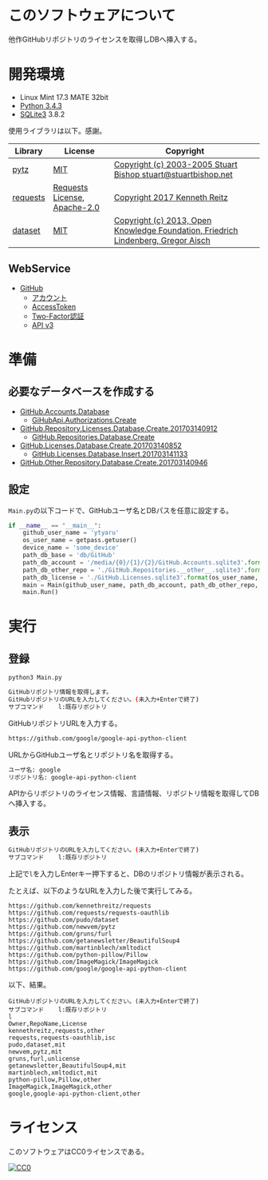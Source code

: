 ﻿# このソフトウェアについて

他作GitHubリポジトリのライセンスを取得しDBへ挿入する。

# 開発環境

* Linux Mint 17.3 MATE 32bit
* [Python 3.4.3](https://www.python.org/downloads/release/python-343/)
* [SQLite3](https://www.sqlite.org/index.html) 3.8.2

使用ライブラリは以下。感謝。

Library|License|Copyright
-------|-------|---------
[pytz](https://github.com/newvem/pytz)|[MIT](https://opensource.org/licenses/MIT)|[Copyright (c) 2003-2005 Stuart Bishop <stuart@stuartbishop.net>](https://github.com/newvem/pytz/blob/master/LICENSE.txt)
[requests](http://requests-docs-ja.readthedocs.io/en/latest/)|[Requests License](http://docs.python-requests.org/en/master/user/intro/#requests-license), [Apache-2.0](http://opensource.org/licenses/Apache-2.0)|[Copyright 2017 Kenneth Reitz](http://docs.python-requests.org/en/master/user/intro/#requests-license)
[dataset](https://dataset.readthedocs.io/en/latest/)|[MIT](https://opensource.org/licenses/MIT)|[Copyright (c) 2013, Open Knowledge Foundation, Friedrich Lindenberg, Gregor Aisch](https://github.com/pudo/dataset/blob/master/LICENSE.txt)

## WebService

* [GitHub](https://github.com/)
    * [アカウント](https://github.com/join?source=header-home)
    * [AccessToken](https://github.com/settings/tokens)
    * [Two-Factor認証](https://github.com/settings/two_factor_authentication/intro)
    * [API v3](https://developer.github.com/v3/)

# 準備

## 必要なデータベースを作成する

* [GitHub.Accounts.Database](https://github.com/ytyaru/GitHub.Accounts.Database.20170107081237765)
    * [GiHubApi.Authorizations.Create](https://github.com/ytyaru/GiHubApi.Authorizations.Create.20170113141429500)
* [GitHub.Repository.Licenses.Database.Create.201703140912](https://github.com/ytyaru/GitHub.Repository.Licenses.Database.Create.201703140912)
	* [GitHub.Repositories.Database.Create](https://github.com/ytyaru/GitHub.Repositories.Database.Create.20170114123411296)	
* [GitHub.Licenses.Database.Create.201703140852](https://github.com/ytyaru/GitHub.Licenses.Database.Create.201703140852)
    * [GitHub.Licenses.Database.Insert.201703141133](https://github.com/ytyaru/GitHub.Licenses.Database.Insert.201703141133)
* [GitHub.Other.Repository.Database.Create.201703140946](https://github.com/ytyaru/GitHub.Other.Repository.Database.Create.201703140946)

## 設定

`Main.py`の以下コードで、GitHubユーザ名とDBパスを任意に設定する。

```python
if __name__ == "__main__":
    github_user_name = 'ytyaru'
    os_user_name = getpass.getuser()
    device_name = 'some_device'
    path_db_base = 'db/GitHub'
    path_db_account = '/media/{0}/{1}/{2}/GitHub.Accounts.sqlite3'.format(os_user_name, device_name, path_db_base)
    path_db_other_repo = './GitHub.Repositories.__other__.sqlite3'.format(os_user_name, device_name, path_db_base)
    path_db_license = './GitHub.Licenses.sqlite3'.format(os_user_name, device_name, path_db_base)
    main = Main(github_user_name, path_db_account, path_db_other_repo, path_db_license)
    main.Run()
```

# 実行

## 登録

```sh
python3 Main.py
```

```sh
GitHubリポジトリ情報を取得します。
GitHubリポジトリのURLを入力してください。(未入力+Enterで終了)
サブコマンド    l:既存リポジトリ
```

GitHubリポジトリURLを入力する。

```sh
https://github.com/google/google-api-python-client
```

URLからGitHubユーザ名とリポジトリ名を取得する。

```sh
ユーザ名: google
リポジトリ名: google-api-python-client
```

APIからリポジトリのライセンス情報、言語情報、リポジトリ情報を取得してDBへ挿入する。

## 表示

```sh
GitHubリポジトリのURLを入力してください。(未入力+Enterで終了)
サブコマンド    l:既存リポジトリ
```

上記で`l`を入力しEnterキー押下すると、DBのリポジトリ情報が表示される。

たとえば、以下のようなURLを入力した後で実行してみる。

```
https://github.com/kennethreitz/requests
https://github.com/requests/requests-oauthlib
https://github.com/pudo/dataset
https://github.com/newvem/pytz
https://github.com/gruns/furl
https://github.com/getanewsletter/BeautifulSoup4
https://github.com/martinblech/xmltodict
https://github.com/python-pillow/Pillow
https://github.com/ImageMagick/ImageMagick
https://github.com/google/google-api-python-client
```

以下、結果。

```
GitHubリポジトリのURLを入力してください。(未入力+Enterで終了)
サブコマンド    l:既存リポジトリ
l
Owner,RepoName,License
kennethreitz,requests,other
requests,requests-oauthlib,isc
pudo,dataset,mit
newvem,pytz,mit
gruns,furl,unlicense
getanewsletter,BeautifulSoup4,mit
martinblech,xmltodict,mit
python-pillow,Pillow,other
ImageMagick,ImageMagick,other
google,google-api-python-client,other
```

# ライセンス #

このソフトウェアはCC0ライセンスである。

[![CC0](http://i.creativecommons.org/p/zero/1.0/88x31.png "CC0")](http://creativecommons.org/publicdomain/zero/1.0/deed.ja)

